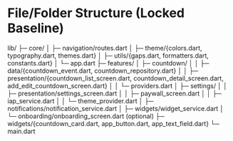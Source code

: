 # File/Folder Structure (Locked Baseline)

lib/
├─ core/
│ ├─ navigation/routes.dart
│ ├─ theme/{colors.dart, typography.dart, themes.dart}
│ ├─ utils/{gaps.dart, formatters.dart, constants.dart}
│ └─ app.dart
├─ features/
│ ├─ countdown/
│ │ ├─ data/{countdown_event.dart, countdown_repository.dart}
│ │ ├─ presentation/{countdown_list_screen.dart, countdown_detail_screen.dart, add_edit_countdown_screen.dart}
│ │ └─ providers.dart
│ ├─ settings/
│ │ ├─ presentation/settings_screen.dart
│ │ ├─ paywall_screen.dart
│ │ ├─ iap_service.dart
│ │ └─ theme_provider.dart
│ ├─ notifications/notification_service.dart
│ ├─ widgets/widget_service.dart
│ └─ onboarding/onboarding_screen.dart (optional)
├─ widgets/{countdown_card.dart, app_button.dart, app_text_field.dart}
└─ main.dart